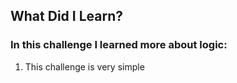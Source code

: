 ## What Did I Learn?

### In this challenge I learned more about logic:

1. This challenge is very simple
